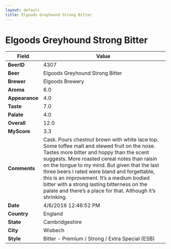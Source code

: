 ```yaml
---
layout: default
title: Elgoods Greyhound Strong Bitter
---
```


# Elgoods Greyhound Strong Bitter

| Field         | Value     |
|---------------|-----------|
| **BeerID** | 4307 |
| **Beer** | Elgoods Greyhound Strong Bitter |
| **Brewer** | Elgoods Brewery |
| **Aroma** | 6.0 |
| **Appearance** | 4.0 |
| **Taste** | 7.0 |
| **Palate** | 4.0 |
| **Overall** | 12.0 |
| **MyScore** | 3.3 |
| **Comments** | Cask. Pours chestnut brown with white lace top. Some toffee malt and stewed fruit on the nose. Tastes more bitter and hoppy than the scent suggests. More roasted cereal notes than raisin on the tongue to my mind. But given that the last three beers I rated were bland and forgettable, this is an improvement. It’s a medium bodied bitter with a strong lasting bitterness on the palate and there’s a place for that. Although it’s shrinking. |
| **Date** | 4/6/2016 12:46:52 PM |
| **Country** | England |
| **State** | Cambridgeshire |
| **City** | Wisbech |
| **Style** | Bitter - Premium / Strong / Extra Special (ESB) |
